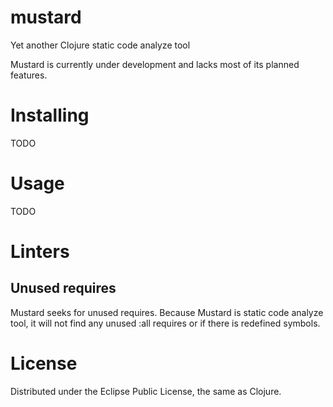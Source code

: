 # mustard
Yet another Clojure static code analyze tool

Mustard is currently under development and lacks most of its planned features.

# Installing

TODO

# Usage

TODO

# Linters

## Unused requires

Mustard seeks for unused requires. Because Mustard is static code analyze tool,
it will not find any unused :all requires or if there is redefined symbols.

# License

Distributed under the Eclipse Public License, the same as Clojure.
